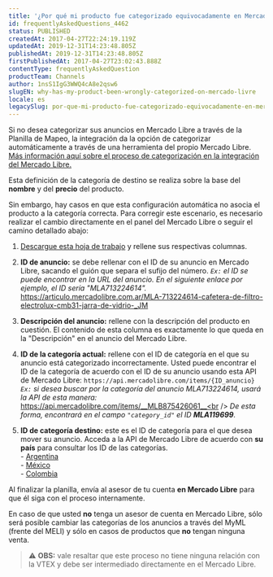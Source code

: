 ```yaml
---
title: '¿Por qué mi producto fue categorizado equivocadamente en Mercado Livre?'
id: frequentlyAskedQuestions_4462
status: PUBLISHED
createdAt: 2017-04-27T22:24:19.119Z
updatedAt: 2019-12-31T14:23:48.805Z
publishedAt: 2019-12-31T14:23:48.805Z
firstPublishedAt: 2017-04-27T23:02:43.888Z
contentType: frequentlyAskedQuestion
productTeam: Channels
author: 1nsS1IgG3WWQ4cA8e2qsw6
slugEN: why-has-my-product-been-wrongly-categorized-on-mercado-livre
locale: es
legacySlug: por-que-mi-producto-fue-categorizado-equivocadamente-en-mercado-livre
---
```


Si no desea categorizar sus anuncios en Mercado Libre a través de la Planilla de Mapeo, la integración da la opción de categorizar automáticamente a través de una herramienta del propio Mercado Libre. [Más información aquí sobre el proceso de categorización en la integración del Mercado Libre.](/es/tracks/configurar-integracion-con-mercado-libre?step=5)

Esta definición de la categoría de destino se realiza sobre la base del __nombre__ y del __precio__ del producto.

Sin embargo, hay casos en que esta configuración automática no asocia el producto a la categoría correcta. Para corregir este escenario, es necesario realizar el cambio directamente en el panel del Mercado Libre o seguir el camino detallado abajo:

1. [Descargue esta hoja de trabajo](//assets.ctfassets.net/alneenqid6w5/3rSztadiHm2wucS4cQ0O4o/2dba1cfc3a3687ec0510215ed040c25d/Mercado_Libre_-__Recategorizacion.xlsx) y rellene sus respectivas columnas.
2. __ID de anuncio:__ se debe rellenar con el ID de su anuncio en Mercado Libre, sacando el guión que separa el sufijo del número.
_`Ex:` el ID se puede encontrar en la URL del anuncio. En el siguiente enlace por ejemplo, el ID sería "MLA713224614"._
https://articulo.mercadolibre.com.ar/MLA-713224614-cafetera-de-filtro-electrolux-cmb31-jarra-de-vidrio-_JM

3. __Descripción del anuncio:__ rellene con la descripción del producto en cuestión. El contenido de esta columna es exactamente lo que queda en la "Descripción" en el anuncio del Mercado Libre.
4. __ID de la categoría actual:__ rellene con el ID de categoría en el que su anuncio está categorizado incorrectamente. Usted puede encontrar el ID de la categoría de acuerdo con el ID de su anuncio usando esta API de Mercado Libre: ```https://api.mercadolibre.com/items/{ID_anuncio}```<br />
_`Ex:` si desea buscar por la categoría del anuncio MLA713224614, usará la API de esta manera:_<br /> https://api.mercadolibre.com/items/__MLB875426061__<br />
_De esta forma, encontrará en el campo `"category_id"` el ID __MLA119699__._

5. __ID de categoría destino:__ este es el ID de categoría para el que desea mover su anuncio. Acceda a la API de Mercado Libre de acuerdo con __su país__ para consultar los ID de las categorías.
<br/>- [Argentina](https://api.mercadolibre.com/sites/MLA/categories)
<br/>- [México](https://api.mercadolibre.com/sites/MLM/categories)
<br/>- [Colombia](https://api.mercadolibre.com/sites/MCO/categories)

Al finalizar la planilla, envía al asesor de tu cuenta __en Mercado Libre__ para que él siga con el proceso internamente.

En caso de que usted __no__ tenga un asesor de cuenta en Mercado Libre, sólo será posible cambiar las categorías de los anuncios a través del MyML (frente del MELI) y sólo en casos de productos que __no__ tengan ninguna venta.

>⚠️ **OBS:** vale resaltar que este proceso no tiene ninguna relación con la VTEX y debe ser intermediado directamente en el Mercado Libre.
